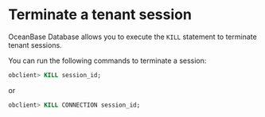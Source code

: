 Terminate a tenant session 
===============================================

OceanBase Database allows you to execute the `KILL` statement to terminate tenant sessions. 

You can run the following commands to terminate a session:

```sql
obclient> KILL session_id;
```



or

```sql
obclient> KILL CONNECTION session_id;
```


